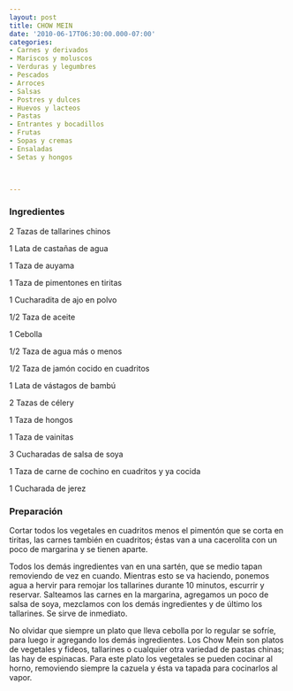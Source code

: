 ```yaml
---
layout: post
title: CHOW MEIN
date: '2010-06-17T06:30:00.000-07:00'
categories:
- Carnes y derivados
- Mariscos y moluscos
- Verduras y legumbres
- Pescados
- Arroces
- Salsas
- Postres y dulces
- Huevos y lacteos
- Pastas
- Entrantes y bocadillos
- Frutas
- Sopas y cremas
- Ensaladas
- Setas y hongos
 


---
```


<h3>Ingredientes</h3>

2 Tazas de tallarines chinos

1 Lata de castañas de agua

1 Taza de auyama

1 Taza de pimentones en tiritas

1 Cucharadita de ajo en polvo

1/2 Taza de aceite

1 Cebolla

1/2 Taza de agua más o menos

1/2 Taza de jamón cocido en cuadritos

1 Lata de vástagos de bambú

2 Tazas de célery

1 Taza de hongos

1 Taza de vainitas

3 Cucharadas de salsa de soya

1 Taza de carne de cochino en cuadritos y ya cocida

1 Cucharada de jerez

<h3>Preparación</h3>

Cortar todos los vegetales en cuadritos menos el pimentón que se corta en tiritas, las carnes también en cuadritos; éstas van a una cacerolita con un poco de margarina y se tienen aparte.

Todos los demás ingredientes van en una sartén, que se medio tapan removiendo de vez en cuando. Mientras esto se va haciendo, ponemos agua a hervir para remojar los tallarines durante 10 minutos, escurrir y reservar. Salteamos las carnes en la margarina, agregamos un poco de salsa de soya, mezclamos con los demás ingredientes y de último los tallarines. Se sirve de inmediato.

No olvidar que siempre un plato que lleva cebolla por lo regular se sofríe, para luego ir agregando los demás ingredientes. Los Chow Mein son platos de vegetales y fideos, tallarines o cualquier otra variedad de pastas chinas; las hay de espinacas. Para este plato los vegetales se pueden cocinar al horno, removiendo siempre la cazuela y ésta va tapada para cocinarlos al vapor.

